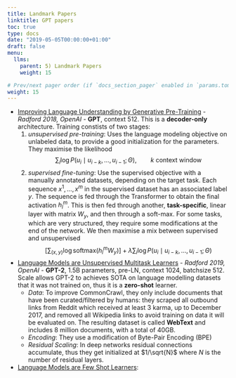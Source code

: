 ```yaml
---
title: Landmark Papers
linktitle: GPT papers
toc: true
type: docs
date: "2019-05-05T00:00:00+01:00"
draft: false
menu:
  llms:
    parent: 5) Landmark Papers
    weight: 15

# Prev/next pager order (if `docs_section_pager` enabled in `params.toml`)
weight: 15
---
```


- [Improving Language Understanding by Generative Pre-Training](https://s3-us-west-2.amazonaws.com/openai-assets/research-covers/language-unsupervised/language_understanding_paper.pdf) - *Radford 2018, OpenAI* - **GPT**, context $512$. This is a **decoder-only** architecture. Training constists of two stages:
    1. *unsupervised pre-training*: Uses the language modeling objective on unlabeled data, to provide a good initialization for the parameters. They maximise the likelihood
        $$
            \sum_{i} \log P(u_i \mid u_{i-k}, \ldots, u_{i-1}; \Theta), \qquad k \text{ context window}
        $$
    2. *supervised fine-tuning*: Use the supervised objective with a manually annotated datasets, depending on the target task. Each sequence $x^1, \ldots, x^m$ in the supervised dataset has an associated label $y$. The sequence is fed through the Transformer to obtain the final activation $h_l^m$. This is then fed through another, **task-specific**, linear layer with matrix $W_y$, and then through a soft-max. For some tasks, which are very structured, they require some modifications at the end of the network. We then maximise a mix between supervised and unsupervised
        $$
            \left[\sum_{(x,y)} \log \text{softmax}(h_l^m W_y)\right] + \lambda \sum_{i} \log P(u_i \mid u_{i-k}, \ldots, u_{i-1}; \Theta)
        $$
- [Language Models are Unsupervised Multitask Learners](https://d4mucfpksywv.cloudfront.net/better-language-models/language_models_are_unsupervised_multitask_learners.pdf) - *Radford 2019, OpenAI* - **GPT-2**, 1.5B parameters, pre-LN, context $1024$, batchsize $512$. Scale allows GPT-2 to achieves SOTA on language modelling datasets that it was not trained on, thus it is a **zero-shot** learner. 
    - *Data*: To improve CommonCrawl, they only include documents that have been curated/filtered by humans: they scraped all outbound links from Reddit which received at least 3 karma, up to December 2017, and removed all Wikipedia links to avoid training on data it will be evaluated on. The resulting dataset is called **WebText** and includes 8 million documents, with a total of 40GB.
    - *Encoding*: They use a modification of Byte-Pair Encoding (BPE)
    - *Residual Scaling*: In deep networks residual connections accumulate, thus they get initialized at $1/\sqrt{N}$ where $N$ is the number of residual layers.
- [Language Models are Few Shot Learners](https://arxiv.org/pdf/2005.14165): 


